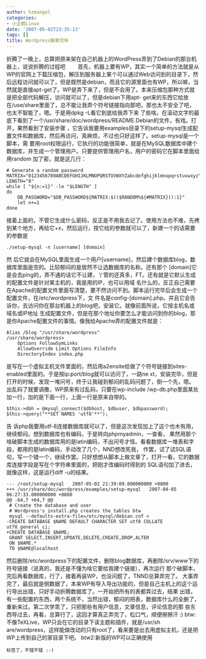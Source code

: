 ```yaml
---
author: hzmangel
categories:
- 小企鹅Linux
date: '2007-05-02T23:35:13'
tags: []
title: Wordpress搬家完毕
---
```

折腾了一晚上，总算把原来架在自己机器上的WordPress弄到了Debian的那台机器上，说说折腾的过程吧
　　首先，机器上要有WP，其实一个简单的方法就是从WP的官网上下载压缩包，解压到服务器上某个可以通过Web访问到的目录下，然后远程访问就可以了，但是既然是debian，而且它的源里面也有WP，所以嘛，当然就是直接apt-get了。<!--more-->WP是弄下来了，但是不会用了。本来压缩包那种方式就是把全部代码解压，访问就可以了，但是debian下用apt-
get来的东西它给放在/use/share里面了，总不能让我弄个符号链接指向那吧，那也太不安全了吧，也太不智能了，嗯。于是用dpkg -L看它到底给我弄下来
了些啥。在滚动文字的最底下看到了一个/usr/share/doc/wordpress/README.Debian的文件，有戏。打开，果然看到了安装步骤
，它告诉我要用examples目录下的setup-mysql生成配置文件和数据库，然后再访问，真麻烦，不过也只好这样了。setup-mysql是一个脚本，需
要用root权限运行，它执行的功能很简单，就是在MySQL数据库中建个数据库，并生成一个管理用户。只要提供管理用户名，用户的密码它在脚本里面给用random
加了密，就是这几行：

    
    
    # Generate a random password
    MATRIX="0123456789ABCDEFGHIJKLMNOPQRSTUVWXYZabcdefghijklmnopqrstuvwxyz"
    LENGTH="8"
    while [ "${n:=1}" -le "$LENGTH" ]
    do
        DB_PASSWORD="$DB_PASSWORD${MATRIX:$(($RANDOM%${#MATRIX})):1}"
        let n+=1
    done
    

接着上面的，不管它生成什么密码，反正是不用我去记了。使用方法也不难，先拷到某个地方，再给它+x，然后运行，按它给的参数就可以了，新建一个的话需要的参数是

    
    
    ./setup-mysql -n [username] [domain]

然 后它就会在MySQL里面生成一个用户[username]，然后建个数据库blog，数据库里面是空的。比较郁闷的是居然不让选数据库的名称。还有那个
[domain]它是会去ping的，弄不通的话它不让建，丫管的还真多，FT。还有就是它默认生成的配置文件是针对某主机的，我是用的IP，也可以用域
名什么的，反正自己需要在Apache的配置文件里面写清楚，要不然访问不到。脚本运行完毕后会生成一个配置文件，在/etc/wordpress下，文
件名是config-[domain].php。并且它会告诉你，去访问你在那台机器上的blog吧，安装它。就像前面所说，它按主机名或域名或IP地址
生成配置文件，但是在那个地址你要怎么才能访问到你的blog，那是你Apache配置文件的事情。像我给Apache弄的配置文件就是：

    
    
    Alias /blog "/usr/share/wordpress"
    /usr/share/wordpress>
        Options FollowSymLinks
        AllowOverride Limit Options FileInfo
        DirectoryIndex index.php
    
    

是写在一个虚拟主机文件里面的，然后用a2ensite给做了个符号链接到sites-enabled里面的。于是按ip:port/blog就可以访问了，一路ne
xt，安装完毕，但是打开的时候，发现一堆问号，终于让我碰到郁闷的乱码问题了，倒一个先，嗯。 出乱码了就要调撒，WP原来有过乱码，只要在wp-include
/wp-db.php里面某处加一行，加的是下面一行，上面一行是原来自带的。

    
    
    $this->dbh = @mysql_connect($dbhost, $dbuser, $dbpassword);
    $this->query("**SET NAMES 'utf8'**");
    

告 诉php我要用utf-8连接数据库就可以了，但是这次发现加上了这个也木有用，继续郁闷。想到数据库也有编码，于是转向phpmyadmin，一查看，
果然用那个啥破脚本生成的数据库用的是latin编码，不出问号才怪。看看数据库一堆表和字段，都用的是latin编码，手动改了几个，NND想改死我，
作罢，试了试SQL语句，写一个错一个，继续作罢。只好想想从脚本上做文章了，打开一看，它的数据库连接字段是写在个字符串里面的，把刚才改编码时得到的
SQL语句加了进去，就像这样，这是运行diff -u的结果。

    
    
    --- /root/setup-mysql   2007-05-02 21:39:09.000000000 +0800
    +++ /usr/share/doc/wordpress/examples/setup-mysql   2007-04-05 06:27:33.000000000 +0800
    @@ -64,7 +64,7 @@
     # Create the database and user
     # Wordpress's install.php creates the tables btw
     mysql --defaults-extra-file=/etc/mysql/debian.cnf <
    -CREATE DATABASE $NAME DEFAULT CHARACTER SET utf8 COLLATE utf8_general_ci;
    +CREATE DATABASE $NAME;
     GRANT SELECT,INSERT,UPDATE,DELETE,CREATE,DROP,ALTER
     ON $NAME.*
     TO $NAME@localhost
    

然后删除/etc/wordpress下的配置文件，删除blog数据库，再删除/srv/www下的符号链接（说真的，我还是不懂为啥它要给我建个链接），再次运行
那个破脚本，完后再看数据库，行了，接着再装WP，也没问题了，TNND总算弄完了。
大事弄完了，最后就是倒数据了，本来WP有导入导出功能的，但是自己主机上的这个运行导出出错，只好手动折腾数据库了。一开始把所有的表都弄过去，结果
出错，有一些配置的东西，两个系统不，当然出错，郁闷的把表，数据库什么的全删了，重新来过。第二次学乖了，只把那些有用户信息，文章信息，评论信息的那
些东西导过去，再看，总算行了，这回才算真正弄完了，松口气，顺便擦擦汗 :) btw:不像TeXLive，WP只会在它的目录下读主题和插件，就是/usr/sh
are/wordpress，这样能做改动的只有root了，看来要是出去用虚拟主机，还是把WP上传到自己的家目录下吧。 btw2:新版的WP可以正确使用

    
    
    标签了，不错不错 :-)